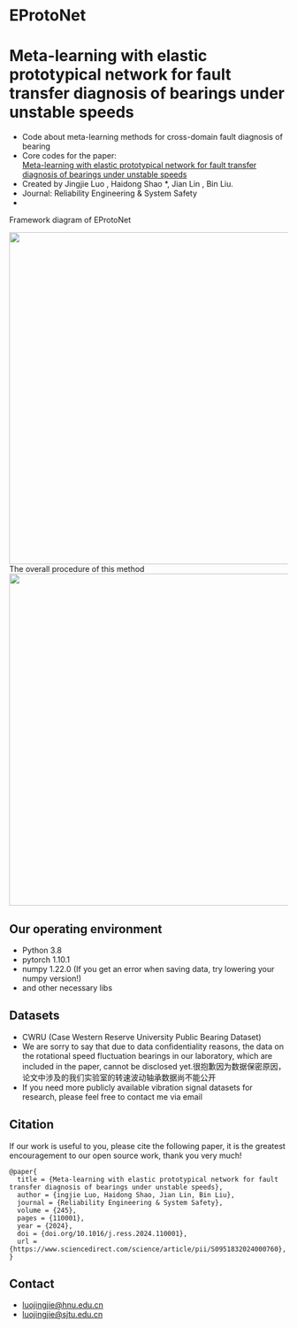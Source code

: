 # EProtoNet
# Meta-learning with elastic prototypical network for fault transfer diagnosis of bearings under unstable speeds
* Code about meta-learning methods for cross-domain fault diagnosis of bearing
* Core codes for the paper:
<br> [Meta-learning with elastic prototypical network for fault transfer diagnosis of bearings under unstable speeds](https://www.sciencedirect.com/science/article/pii/S0951832024000760?via%3Dihub)
* Created by Jingjie Luo , Haidong Shao *, Jian Lin , Bin Liu.
* Journal: Reliability Engineering & System Safety
*
Framework diagram of EProtoNet
<div align="center">
<img src="https://github.com/Luojunqing666/Elastic-prototypical-network-for-fault-transfer-diagnosis/blob/main/Framework%20diagram%20of%20EProtoNet.png" width="600" />
</div>
The overall procedure of this method
<div align="center">
<img src="https://github.com/Luojunqing666/Elastic-prototypical-network-for-fault-transfer-diagnosis/blob/main/The%20overall%20procedure%20of%20this%20method.png" width="600" />
</div>

## Our operating environment
* Python 3.8
* pytorch  1.10.1
* numpy  1.22.0 (If you get an error when saving data, try lowering your numpy version!)
* and other necessary libs

## Datasets
* CWRU (Case Western Reserve University Public Bearing Dataset)
* We are sorry to say that due to data confidentiality reasons, the data on the rotational speed fluctuation bearings in our laboratory, which are included in the paper, cannot be disclosed yet.很抱歉因为数据保密原因，论文中涉及的我们实验室的转速波动轴承数据尚不能公开
* If you need more publicly available vibration signal datasets for research, please feel free to contact me via email

## Citation
If our work is useful to you, please cite the following paper, it is the greatest encouragement to our open source work, thank you very much!
```
@paper{
  title = {Meta-learning with elastic prototypical network for fault transfer diagnosis of bearings under unstable speeds},
  author = {ingjie Luo, Haidong Shao, Jian Lin, Bin Liu},
  journal = {Reliability Engineering & System Safety},
  volume = {245},
  pages = {110001},
  year = {2024},
  doi = {doi.org/10.1016/j.ress.2024.110001},
  url = {https://www.sciencedirect.com/science/article/pii/S0951832024000760},
}
```

## Contact
- luojingjie@hnu.edu.cn
- luojingjie@sjtu.edu.cn
